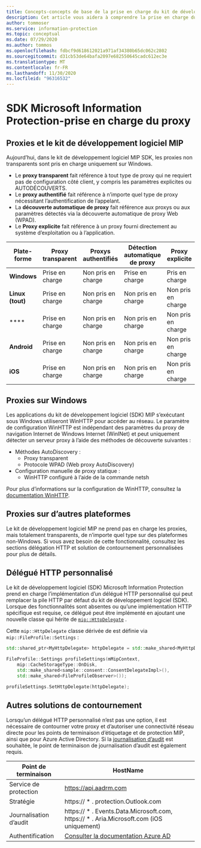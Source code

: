 ```yaml
---
title: Concepts-concepts de base de la prise en charge du kit de développement logiciel MIP-proxy
description: Cet article vous aidera à comprendre la prise en charge du proxy dans le kit de développement logiciel MIP.
author: tommoser
ms.service: information-protection
ms.topic: conceptual
ms.date: 07/29/2020
ms.author: tommos
ms.openlocfilehash: fdbcf9d618612021a971af34380b65dc062c2802
ms.sourcegitcommit: d31cb53de64bafa2097e682550645cadc612ec3e
ms.translationtype: MT
ms.contentlocale: fr-FR
ms.lasthandoff: 11/30/2020
ms.locfileid: "96316532"
---
```

# <a name="microsoft-information-protection-sdk---proxy-support"></a>SDK Microsoft Information Protection-prise en charge du proxy

## <a name="proxies-and-the-mip-sdk"></a>Proxies et le kit de développement logiciel MIP

Aujourd’hui, dans le kit de développement logiciel MIP SDK, les proxies non transparents sont pris en charge uniquement sur Windows.

* Le **proxy transparent** fait référence à tout type de proxy qui ne requiert pas de configuration côté client, y compris les paramètres explicites ou AUTODÉCOUVERTS.
* Le **proxy authentifié** fait référence à n’importe quel type de proxy nécessitant l’authentification de l’appelant.
* La **découverte automatique de proxy** fait référence aux proxys ou aux paramètres détectés via la découverte automatique de proxy Web (WPAD).
* Le **Proxy explicite** fait référence à un proxy fourni directement au système d’exploitation ou à l’application.
  
| Plate-forme        | Proxy transparent | Proxys authentifiés | Détection automatique de proxy | Proxy explicite |
| --------------- | ----------------- | --------------------- | -------------------- | -------------- |
| **Windows**     | Prise en charge         | Non pris en charge         | Prise en charge            | Pris en charge      |
| **Linux (tout)** | Prise en charge         | Non pris en charge         | Non pris en charge        | Non pris en charge  |
| ****       | Prise en charge         | Non pris en charge         | Non pris en charge        | Non pris en charge  |
| **Android**     | Prise en charge         | Non pris en charge         | Non pris en charge        | Non pris en charge  |
| **iOS**         | Prise en charge         | Non pris en charge         | Non pris en charge        | Non pris en charge  |

## <a name="proxies-on-windows"></a>Proxies sur Windows

Les applications du kit de développement logiciel (SDK) MIP s’exécutant sous Windows utiliseront WinHTTP pour accéder au réseau. Le paramètre de configuration WinHTTP est indépendant des paramètres du proxy de navigation Internet de Windows Internet (WinINet) et peut uniquement détecter un serveur proxy à l’aide des méthodes de découverte suivantes :

* Méthodes AutoDiscovery :
  * Proxy transparent
  * Protocole WPAD (Web proxy AutoDiscovery)
* Configuration manuelle de proxy statique :
  * WinHTTP configuré à l’aide de la commande netsh

Pour plus d’informations sur la configuration de WinHTTP, consultez la [documentation WinHTTP](/windows/win32/winhttp/winhttp-start-page).

## <a name="proxies-on-other-platforms"></a>Proxies sur d’autres plateformes

Le kit de développement logiciel MIP ne prend pas en charge les proxies, mais totalement transparents, de n’importe quel type sur des plateformes non-Windows. Si vous avez besoin de cette fonctionnalité, consultez les sections délégation HTTP et solution de contournement personnalisées pour plus de détails.

## <a name="custom-http-delegate"></a>Délégué HTTP personnalisé

Le kit de développement logiciel (SDK) Microsoft Information Protection prend en charge l’implémentation d’un délégué HTTP personnalisé qui peut remplacer la pile HTTP par défaut du kit de développement logiciel (SDK). Lorsque des fonctionnalités sont absentes ou qu’une implémentation HTTP spécifique est requise, ce délégué peut être implémenté en ajoutant une nouvelle classe qui hérite de [`mip::HttpDelegate`](./reference/class_mip_httpdelegate.md) .

Cette `mip::HttpDelegate` classe dérivée de est définie via `mip::FileProfile::Settings` :

```cpp
std::shared_ptr<MyHttpDelegate> httpDelegate = std::make_shared<MyHttpDelegate>();
            
FileProfile::Settings profileSettings(mMipContext,
    mip::CacheStorageType::OnDisk,
    std::make_shared<sample::consent::ConsentDelegateImpl>(),
    std::make_shared<FileProfileObserver>());

profileSettings.SetHttpDelegate(httpDelegate);
```

## <a name="other-workarounds"></a>Autres solutions de contournement

Lorsqu’un délégué HTTP personnalisé n’est pas une option, il est nécessaire de contourner votre proxy et d’autoriser une connectivité réseau directe pour les points de terminaison d’étiquetage et de protection MIP, ainsi que pour Azure Active Directory. Si la [journalisation d’audit](/azure/information-protection/reports-aip) est souhaitée, le point de terminaison de journalisation d’audit est également requis.

| Point de terminaison           | HostName                                                                                                                                                                |
| ------------------ | ----------------------------------------------------------------------------------------------------------------------------------------------------------------------- |
| Service de protection | https://api.aadrm.com                                                                                                                                                   |
| Stratégie             | https:// \* . protection.Outlook.com                                                                                                                                       |
| Journalisation d’audit      | https:// \* . Events.Data.Microsoft.com, https:// \* . Aria.Microsoft.com (iOS uniquement)                                                                                          |
| Authentification     | [Consulter la documentation Azure AD](/azure/active-directory/develop/authentication-national-cloud#azure-ad-authentication-endpoints) |